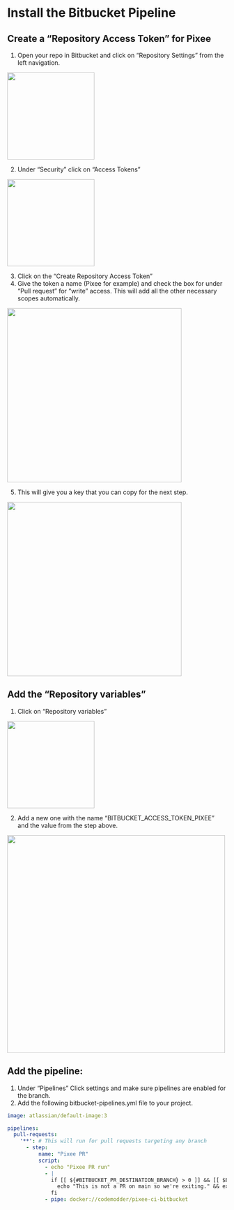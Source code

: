 # Install the Bitbucket Pipeline

## Create a “Repository Access Token” for Pixee

1. Open your repo in Bitbucket and click on “Repository Settings” from the left navigation. 

<img src="../assets/bitbucket/settings.png" width=200/>

2. Under “Security” click on “Access Tokens” 

<img src="../assets/bitbucket/access_tokens.png" width=200/>


3. Click on the “Create Repository Access Token” 
4. Give the token a name (Pixee for example) and check the box for under “Pull request” for “write” access. This will add all the other necessary scopes automatically. 

<img src="../assets/bitbucket/scopes.png" width=400/>

5. This will give you a key that you can copy for the next step. 

<img src="../assets/bitbucket/access_token_view.png" width=400/>

## Add the “Repository variables”

1. Click on “Repository variables” 

<img src="../assets/bitbucket/variables.png" width="200" />

2. Add a new one with the name “BITBUCKET_ACCESS_TOKEN_PIXEE” and the value from the step above. 

<img src="../assets/bitbucket/access_token_var.png" width="500" />

## Add the pipeline: 

1. Under “Pipelines” Click settings and make sure pipelines are enabled for the branch. 
2. Add the following bitbucket-pipelines.yml file to your project. 

```YAML
image: atlassian/default-image:3

pipelines:
  pull-requests:
    '**': # This will run for pull requests targeting any branch
      - step:
          name: "Pixee PR"
          script:
            - echo "Pixee PR run" 
            - |
              if [[ ${#BITBUCKET_PR_DESTINATION_BRANCH} > 0 ]] && [[ $BITBUCKET_PR_DESTINATION_BRANCH != 'main' ]]; then
                echo "This is not a PR on main so we're exiting." && exit 0;
              fi
            - pipe: docker://codemodder/pixee-ci-bitbucket
```
